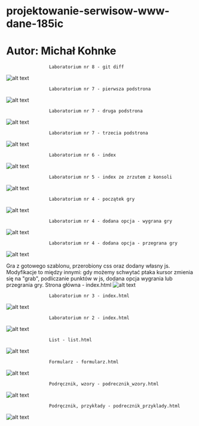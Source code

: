 # projektowanie-serwisow-www-dane-185ic
# Autor: Michał Kohnke

					Laboratorium nr 8 - git diff 
![alt text](https://github.com/MichalKohnke/projektowanie-serwisow-www-dane-185ic/blob/main/Lab_8/lab8_screeny/git_diif_calosc.png)

					Laboratorium nr 7 - pierwsza podstrona 
![alt text](https://github.com/MichalKohnke/projektowanie-serwisow-www-dane-185ic/blob/main/Lab7/lab7_screeny/home.png)

					Laboratorium nr 7 - druga podstrona
![alt text](https://github.com/MichalKohnke/projektowanie-serwisow-www-dane-185ic/blob/main/Lab7/lab7_screeny/about.png)

					Laboratorium nr 7 - trzecia podstrona
![alt text](https://github.com/MichalKohnke/projektowanie-serwisow-www-dane-185ic/blob/main/Lab7/lab7_screeny/users.png)

					Laboratorium nr 6 - index 
![alt text](https://github.com/MichalKohnke/projektowanie-serwisow-www-dane-185ic/blob/main/Lab6/lab6_screeny/index.png)

					Laboratorium nr 5 - index ze zrzutem z konsoli
![alt text](https://github.com/MichalKohnke/projektowanie-serwisow-www-dane-185ic/blob/main/Lab5/lab5_screeny/index_screen.png)

					Laboratorium nr 4 - początek gry
![alt text](https://github.com/MichalKohnke/projektowanie-serwisow-www-dane-185ic/blob/main/Lab4/lab4_screeny/index.png)

					Laboratorium nr 4 - dodana opcja - wygrana gry
![alt text](https://github.com/MichalKohnke/projektowanie-serwisow-www-dane-185ic/blob/main/Lab4/lab4_screeny/wygrana.png)

					Laboratorium nr 4 - dodana opcja - przegrana gry
![alt text](https://github.com/MichalKohnke/projektowanie-serwisow-www-dane-185ic/blob/main/Lab4/lab4_screeny/przegrana.png)

Gra z gotowego szablonu, przerobiony css oraz dodany własny js. Modyfikacje to między innymi: gdy możemy schwytać ptaka kursor zmienia się na "grab", podliczanie punktów w js, dodana opcja wygrania lub przegrania gry.
					Strona główna - index.html
![alt text](https://github.com/MichalKohnke/projektowanie-serwisow-www-dane-185ic/blob/main/lab1_screeny/index.png)

					Laboratorium nr 3 - index.html
![alt text](https://github.com/MichalKohnke/projektowanie-serwisow-www-dane-185ic/blob/main/Lab3/lab3_screeny/index_screen.png)

					Laboratorium nr 2 - index.html
![alt text](https://github.com/MichalKohnke/projektowanie-serwisow-www-dane-185ic/blob/main/Lab2/lab2_screeny/index_screen.png)

					List - list.html
![alt text](https://github.com/MichalKohnke/projektowanie-serwisow-www-dane-185ic/blob/main/lab1_screeny/list.png)

					Formularz - formularz.html
![alt text](https://github.com/MichalKohnke/projektowanie-serwisow-www-dane-185ic/blob/main/lab1_screeny/formularz.png)

					Podręcznik, wzory - podrecznik_wzory.html
![alt text](https://github.com/MichalKohnke/projektowanie-serwisow-www-dane-185ic/blob/main/lab1_screeny/podrecznik_wzory.png)

					Podręcznik, przykłady - podrecznik_przyklady.html
![alt text](https://github.com/MichalKohnke/projektowanie-serwisow-www-dane-185ic/blob/main/lab1_screeny/podrecznik_przyklady.png)






